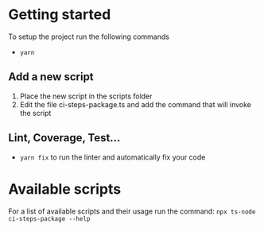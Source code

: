 # Getting started

To setup the project run the following commands

- `yarn`

## Add a new script

1. Place the new script in the scripts folder
2. Edit the file ci-steps-package.ts and add the command that will invoke the script

## Lint, Coverage, Test...

- `yarn fix` to run the linter and automatically fix your code

# Available scripts

For a list of available scripts and their usage run the command:
`npx ts-node ci-steps-package --help`
